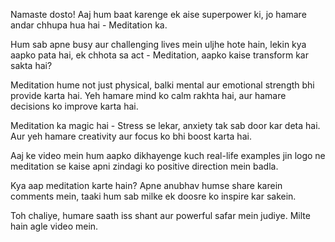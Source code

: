 Namaste dosto! Aaj hum baat karenge ek aise superpower ki, jo hamare andar chhupa hua hai - Meditation ka.

Hum sab apne busy aur challenging lives mein uljhe hote hain, lekin kya aapko pata hai, ek chhota sa act - Meditation, aapko kaise transform kar sakta hai?

Meditation hume not just physical, balki mental aur emotional strength bhi provide karta hai. Yeh hamare mind ko calm rakhta hai, aur hamare decisions ko improve karta hai.

Meditation ka magic hai - Stress se lekar, anxiety tak sab door kar deta hai. Aur yeh hamare creativity aur focus ko bhi boost karta hai. 

Aaj ke video mein hum aapko dikhayenge kuch real-life examples jin logo ne meditation se kaise apni zindagi ko positive direction mein badla.

Kya aap meditation karte hain? Apne anubhav humse share karein comments mein, taaki hum sab milke ek doosre ko inspire kar sakein.

Toh chaliye, humare saath iss shant aur powerful safar mein judiye. Milte hain agle video mein. 